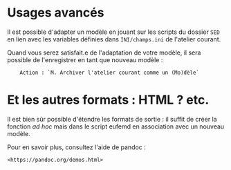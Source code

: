 # Usages avancés

Il est possible d'adapter un modèle en jouant sur les scripts du dossier 
`SED` en lien avec les variables définies dans `INI/champs.ini` de l'atelier courant.

Quand vous serez satisfait.e de l'adaptation de votre modèle, il sera 
possible de l'enregistrer en tant que nouveau modèle :

		Action : `M. Archiver l'atelier courant comme un (Mo)dèle` 

# Et les autres formats : HTML ? etc.

Il est bien sûr possible d'étendre les formats de sortie : il suffit de 
créer la fonction _ad hoc_ mais dans le script eufemd en association avec un 
nouveau modèle.

Pour en savoir plus, consultez l'aide de pandoc :

    <https://pandoc.org/demos.html>

